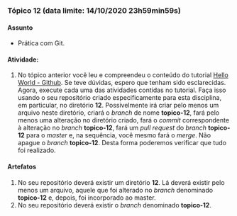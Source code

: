 ### Tópico 12 (data limite: **14/10/2020 23h59min59s**)

#### Assunto

- Prática com Git.
  
#### Atividade:

1. No tópico anterior você leu e compreendeu o conteúdo do tutorial 
[Hello World - Github](https://guides.github.com/activities/hello-world/). Se teve dúvidas, espero que tenham 
sido esclarecidas. Agora, execute cada uma das atividades contidas no tutorial. Faça isso usando o seu repositório criado 
especificamente para esta disciplina, em particular, no diretório **12**. Possivelmente irá criar pelo menos
um arquivo neste diretório, criará o _branch_ de nome **topico-12**, fará pelo menos uma alteração no diretório criado, 
fará o _commit_ correspondente à alteração no _branch_ **topico-12**, 
fará um _pull request_ do _branch_ **topico-12** para o _master_ e, na sequência, você mesmo fará o _merge_. Não apague o _branch_ **topico-12**. 
Desta forma poderemos verificar que tudo
foi realizado. 

#### Artefatos

1. No seu repositório deverá existir um diretório **12**. Lá deverá existir pelo menos um arquivo, aquele que foi alterado no
_branch_ denominado **topico-12** e, depois, foi incorporado ao master. 
1. No seu repositório deverá existir o _branch_ denominado **topico-12**. 
